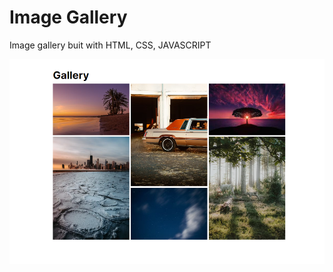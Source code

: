 # Image Gallery

Image gallery buit with HTML, CSS, JAVASCRIPT

![alt="image gallery"](./assets/images/Gallery%20ss.png)